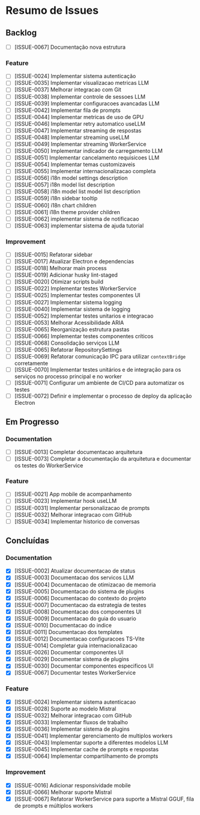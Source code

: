 # Resumo de Issues

## Backlog
- [ ] [ISSUE-0067] Documentação nova estrutura

### Feature

- [ ] [ISSUE-0024] Implementar sistema autenticação
- [ ] [ISSUE-0035] Implementar visualizacao metricas LLM
- [ ] [ISSUE-0037] Melhorar integracao com Git
- [ ] [ISSUE-0038] Implementar controle de sessoes LLM
- [ ] [ISSUE-0039] Implementar configuracoes avancadas LLM
- [ ] [ISSUE-0042] Implementar fila de prompts
- [ ] [ISSUE-0044] Implementar metricas de uso de GPU
- [ ] [ISSUE-0046] Implementar retry automatico useLLM
- [ ] [ISSUE-0047] Implementar streaming de respostas
- [ ] [ISSUE-0048] Implementar streaming useLLM
- [ ] [ISSUE-0049] Implementar streaming WorkerService
- [ ] [ISSUE-0050] Implementar indicador de carregamento LLM
- [ ] [ISSUE-0051] Implementar cancelamento requisicoes LLM
- [ ] [ISSUE-0054] Implementar temas customizaveis
- [ ] [ISSUE-0055] Implementar internacionalizacao completa
- [ ] [ISSUE-0056] i18n model settings description
- [ ] [ISSUE-0057] i18n model list description
- [ ] [ISSUE-0058] i18n model list model list description
- [ ] [ISSUE-0059] i18n sidebar tooltip
- [ ] [ISSUE-0060] i18n chart children
- [ ] [ISSUE-0061] i18n theme provider children
- [ ] [ISSUE-0062] implementar sistema de notificacao
- [ ] [ISSUE-0063] implementar sistema de ajuda tutorial

### Improvement

- [ ] [ISSUE-0015] Refatorar sidebar
- [ ] [ISSUE-0017] Atualizar Electron e dependencias
- [ ] [ISSUE-0018] Melhorar main process
- [ ] [ISSUE-0019] Adicionar husky lint-staged
- [ ] [ISSUE-0020] Otimizar scripts build
- [ ] [ISSUE-0022] Implementar testes WorkerService
- [ ] [ISSUE-0025] Implementar testes componentes UI
- [ ] [ISSUE-0027] Implementar sistema logging
- [ ] [ISSUE-0040] Implementar sistema de logging
- [ ] [ISSUE-0052] Implementar testes unitarios e integracao
- [ ] [ISSUE-0053] Melhorar Acessibilidade ARIA
- [ ] [ISSUE-0065] Reorganização estrutura pastas
- [ ] [ISSUE-0066] Implementar testes componentes críticos
- [ ] [ISSUE-0068] Consolidação serviços LLM
- [ ] [ISSUE-0065] Refatorar RepositorySettings
- [ ] [ISSUE-0069] Refatorar comunicação IPC para utilizar `contextBridge` corretamente
- [ ] [ISSUE-0070] Implementar testes unitários e de integração para os serviços no processo principal e no worker
- [ ] [ISSUE-0071] Configurar um ambiente de CI/CD para automatizar os testes
- [ ] [ISSUE-0072] Definir e implementar o processo de deploy da aplicação Electron

## Em Progresso

### Documentation

- [ ] [ISSUE-0013] Completar documentacao arquitetura
- [ ] [ISSUE-0073] Completar a documentação da arquitetura e documentar os testes do WorkerService

### Feature

- [ ] [ISSUE-0021] App mobile de acompanhamento
- [ ] [ISSUE-0023] Implementar hook useLLM
- [ ] [ISSUE-0031] Implementar personalizacao de prompts
- [ ] [ISSUE-0032] Melhorar integracao com GitHub
- [ ] [ISSUE-0034] Implementar historico de conversas

## Concluídas

### Documentation

- [x] [ISSUE-0002] Atualizar documentacao de status
- [x] [ISSUE-0003] Documentacao dos servicos LLM
- [x] [ISSUE-0004] Documentacao de otimizacao de memoria
- [x] [ISSUE-0005] Documentacao do sistema de plugins
- [x] [ISSUE-0006] Documentacao do contexto do projeto
- [x] [ISSUE-0007] Documentacao da estrategia de testes
- [x] [ISSUE-0008] Documentacao dos componentes UI
- [x] [ISSUE-0009] Documentacao do guia do usuario
- [x] [ISSUE-0010] Documentacao do indice
- [x] [ISSUE-0011] Documentacao dos templates
- [x] [ISSUE-0012] Documentacao configuracoes TS-Vite
- [x] [ISSUE-0014] Completar guia internacionalizacao
- [x] [ISSUE-0026] Documentar componentes UI
- [x] [ISSUE-0029] Documentar sistema de plugins
- [x] [ISSUE-0030] Documentar componentes especificos UI
- [x] [ISSUE-0067] Documentar testes WorkerService

### Feature

- [x] [ISSUE-0024] Implementar sistema autenticacao
- [x] [ISSUE-0028] Suporte ao modelo Mistral
- [x] [ISSUE-0032] Melhorar integracao com GitHub
- [x] [ISSUE-0033] Implementar fluxos de trabalho
- [x] [ISSUE-0036] Implementar sistema de plugins
- [x] [ISSUE-0041] Implementar gerenciamento de multiplos workers
- [x] [ISSUE-0043] Implementar suporte a diferentes modelos LLM
- [x] [ISSUE-0045] Implementar cache de prompts e respostas
- [x] [ISSUE-0064] Implementar compartilhamento de prompts

### Improvement

- [x] [ISSUE-0016] Adicionar responsividade mobile
- [x] [ISSUE-0066] Melhorar suporte Mistral
- [x] [ISSUE-0067] Refatorar WorkerService para suporte a Mistral GGUF, fila de prompts e múltiplos workers
